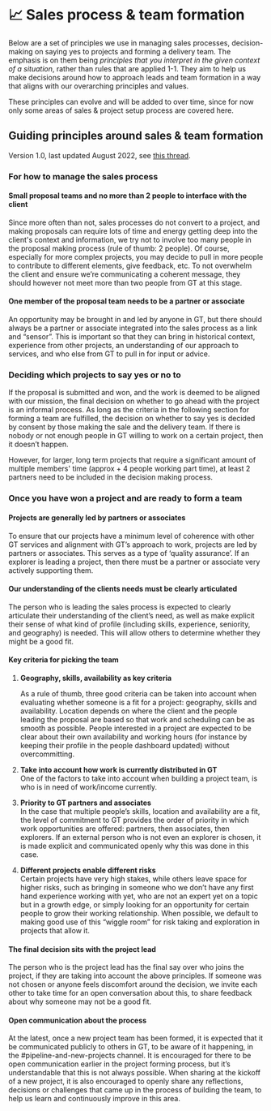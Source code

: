 # 📈 Sales process & team formation

Below are a set of principles we use in managing sales processes, decision-making on saying yes to projects and forming a delivery team. The emphasis is on them being _principles that you interpret in the given context of a situation_, rather than rules that are applied 1-1. They aim to help us make decisions around how to approach leads and team formation in a way that aligns with our overarching principles and values.

These principles can evolve and will be added to over time, since for now only some areas of sales & project setup process are covered here.&#x20;

## **Guiding principles around sales & team formation**

Version 1.0, last updated August 2022, see [this thread](https://www.loomio.org/d/GqpZCbN0/discussions-decisions-around-business-development-and-project-staffing-).

### For how to manage the sales process

#### Small proposal teams and no more than 2 people to interface with the client&#x20;

Since more often than not, sales processes do not convert to a project, and making proposals can require lots of time and energy getting deep into the client's context and information, we try not to involve too many people in the proposal making process (rule of thumb: 2 people). Of course, especially for more complex projects, you may decide to pull in more people to contribute to different elements, give feedback, etc. To not overwhelm the client and ensure we’re communicating a coherent message, they should however not meet more than two people from GT at this stage.

#### One member of the proposal team needs to be a partner or associate

&#x20;An opportunity may be brought in and led by anyone in GT, but there should always be a partner or associate integrated into the sales process as a link and “sensor”. This is important so that they can bring in historical context, experience from other projects, an understanding of our approach to services, and who else from GT to pull in for input or advice.

### Deciding which projects to say yes or no to

If the proposal is submitted and won, and the work is deemed to be aligned with our mission, the final decision on whether to go ahead with the project is an informal process. As long as the criteria in the following section for forming a team are fulfilled, the decision on whether to say yes is decided by consent by those making the sale and the delivery team. If there is nobody or not enough people in GT willing to work on a certain project, then it doesn’t happen.

However, for larger, long term projects that require a significant amount of multiple members' time (approx + 4 people working part time), at least 2 partners need to be included in the decision making process.

### Once you have won a project and are ready to form a team

#### Projects are generally led by partners or associates

To ensure that our projects have a minimum level of coherence with other GT services and alignment with GT’s approach to work, projects are led by partners or associates. This serves as a type of ‘quality assurance’. If an explorer is leading a project, then there must be a partner or associate very actively supporting them.

#### Our understanding of the clients needs must be clearly articulated

The person who is leading the sales process is expected to clearly articulate their understanding of the client’s need, as well as make explicit their sense of what kind of profile (including skills, experience, seniority, and geography) is needed. This will allow others to determine whether they might be a good fit.

#### Key criteria for picking the team

1.  **Geography, skills, availability as key criteria**

    As a rule of thumb, three good criteria can be taken into account when evaluating whether someone is a fit for a project: geography, skills and availability. Location depends on where the client and the people leading the proposal are based so that work and scheduling can be as smooth as possible. People interested in a project are expected to be clear about their own availability and working hours (for instance by keeping their profile in the people dashboard updated) without overcommitting.
2. **Take into account how work is currently distributed in GT** \
   One of the factors to take into account when building a project team, is who is in need of work/income currently.
3. **Priority to GT partners and associates**\
   In the case that multiple people’s skills, location and availability are a fit, the level of commitment to GT provides the order of priority in which work opportunities are offered: partners, then associates, then explorers. If an external person who is not even an explorer is chosen, it is made explicit and communicated openly why this was done in this case.
4. **Different projects enable different risks**\
   Certain projects have very high stakes, while others leave space for higher risks, such as bringing in someone who we don’t have any first hand experience working with yet, who are not an expert yet on a topic but in a growth edge, or simply looking for an opportunity for certain people to grow their working relationship. When possible, we default to making good use of this “wiggle room” for risk taking and exploration in projects that allow it.

#### The final decision sits with the project lead&#x20;

The person who is the project lead has the final say over who joins the project, if they are taking into account the above principles. If someone was not chosen or anyone feels discomfort around the decision, we invite each other to take time for an open conversation about this, to share feedback about why someone may not be a good fit.

#### Open communication about the process&#x20;

At the latest, once a new project team has been formed, it is expected that it be communicated publicly to others in GT, to be aware of it happening, in the #pipeline-and-new-projects channel. It is encouraged for there to be open communication earlier in the project forming process, but it’s understandable that this is not always possible. When sharing at the kickoff of a new project, it is also encouraged to openly share any reflections, decisions or challenges that came up in the process of building the team, to help us learn and continuously improve in this area.
